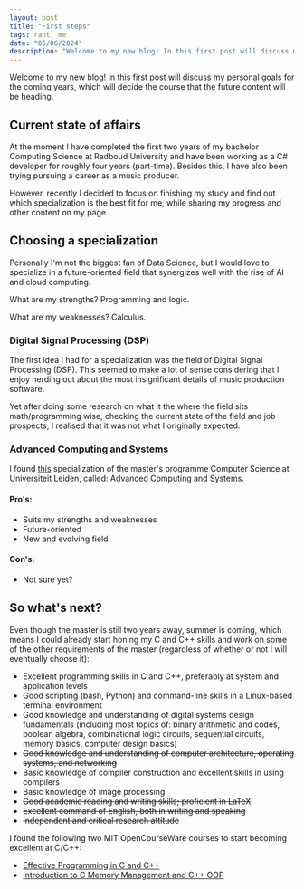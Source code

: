 ```yaml
---
layout: post
title: "First steps"
tags: rant, me
date: "05/06/2024"
description: "Welcome to my new blog! In this first post will discuss my personal goals for the coming years, which will in turn decide the course that the future content will be heading."
---
```

Welcome to my new blog! In this first post will discuss my personal goals for the coming years, which will decide the course that the future content will be heading.

## Current state of affairs

At the moment I have completed the first two years of my bachelor Computing Science at Radboud University and have been working as a C# developer for roughly four years (part-time). Besides this, I have also been trying pursuing a career as a music producer. 

However, recently I decided to focus on finishing my study and find out which specialization is the best fit for me, while sharing my progress and other content on my page.

## Choosing a specialization

Personally I'm not the biggest fan of Data Science, but I would love to specialize in a future-oriented field that synergizes well with the rise of AI and cloud computing.

What are my strengths? Programming and logic.

What are my weaknesses? Calculus.

### Digital Signal Processing (DSP)

The first idea I had for a specialization was the field of Digital Signal Processing (DSP). This seemed to make a lot of sense considering that I enjoy nerding out about the most insignificant details of music production software.

Yet after doing some research on what it the where the field sits math/programming wise, checking the current state of the field and job prospects, I realised that it was not what I originally expected.

### Advanced Computing and Systems

I found [this](https://www.universiteitleiden.nl/en/education/study-programmes/master/computer-science/advanced-computing-and-systems) specialization of the master's programme Computer Science at Universiteit Leiden, called: Advanced Computing and Systems.

#### Pro's:
- Suits my strengths and weaknesses
- Future-oriented
- New and evolving field

#### Con's:
- Not sure yet?

## So what's next?

Even though the master is still two years away, summer is coming, which means I could already start honing my C and C++ skills and work on some of the other requirements of the master (regardless of whether or not I will eventually choose it):
- Excellent programming skills in C and C++, preferably at system and application levels
- Good scripting (bash, Python) and command-line skills in a Linux-based terminal environment
- Good knowledge and understanding of digital systems design fundamentals (including most topics of: binary arithmetic and codes, boolean algebra, combinational logic circuits, sequential circuits, memory basics, computer design basics)
- ~~Good knowledge and understanding of computer architecture, operating systems, and networking~~
- Basic knowledge of compiler construction and excellent skills in using compilers
- Basic knowledge of image processing
- ~~Good academic reading and writing skills; proficient in LaTeX~~
- ~~Excellent command of English, both in writing and speaking~~
- ~~Independent and critical research attitude~~

I found the following two MIT OpenCourseWare courses to start becoming excellent at C/C++:
- [Effective Programming in C and C++](https://ocw.mit.edu/courses/6-s096-effective-programming-in-c-and-c-january-iap-2014/)
- [Introduction to C Memory Management and C++ OOP](https://ocw.mit.edu/courses/6-088-introduction-to-c-memory-management-and-c-object-oriented-programming-january-iap-2010/)